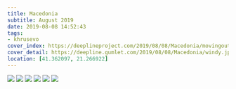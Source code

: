 ```yaml
---
title: Macedonia
subtitle: August 2019
date: 2019-08-08 14:52:43
tags:
- khrusevo
cover_index: https://deeplineproject.com/2019/08/08/Macedonia/movingout_cover.jpg
cover_detail: https://deepline.gumlet.com/2019/08/08/Macedonia/windy.jpg 
location: [41.362097, 21.266922]
---
```


![](https://deeplineproject.com/2019/08/08/Macedonia/khrusevo.jpg?format=auto&width=2000)
![](https://deeplineproject.com/2019/08/08/Macedonia/mitch.jpg?format=auto&width=2000)
![](https://deeplineproject.com/2019/08/08/Macedonia/movingout.jpg?format=auto&width=2000)
![](https://deeplineproject.com/2019/08/08/Macedonia/packit.jpg?format=auto&width=2000)
![](https://deeplineproject.com/2019/08/08/Macedonia/windy.jpg?format=auto&width=2000)
![](https://deeplineproject.com/2019/08/08/Macedonia/yassen.jpg?format=auto&width=2000)
